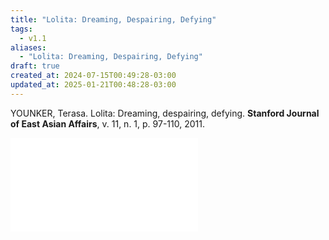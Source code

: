 ```yaml
---
title: "Lolita: Dreaming, Despairing, Defying"
tags:
  - v1.1
aliases:
  - "Lolita: Dreaming, Despairing, Defying"
draft: true
created_at: 2024-07-15T00:49:28-03:00
updated_at: 2025-01-21T00:48:28-03:00
---
```


YOUNKER, Terasa. Lolita: Dreaming, despairing, defying. **Stanford Journal of East Asian Affairs**, v. 11, n. 1, p. 97-110, 2011.

![Lolita_Dreaming_Despairing_Defying](assets/docs/Lolita_Dreaming_Despairing_Defying.pdf)